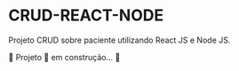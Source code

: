 # CRUD-REACT-NODE

<p>Projeto CRUD sobre paciente utilizando React JS e Node JS.</p>

🚧 Projeto 🚀 em construção... 🚧
